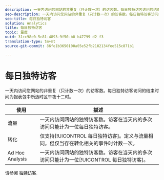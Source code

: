 ```yaml
---
description: 一天内访问您网站的非重复（只计数一次）的访客数。每日独特访客访问的结束时间为报表包中所选时区午夜十二时。
seo-description: 一天内访问您网站的非重复（只计数一次）的访客数。每日独特访客访问的结束时间为报表包中所选时区午夜十二时。
seo-title: 每日独特访客
solution: Analytics
title: 每日独特访客
topic: 量度
uuid: 31cc98e0-5c81-4893-9f50-b0 b47799 d2 f3
translation-type: tm+mt
source-git-commit: 86fe1b3650100a05e52fb2102134fee515c871b1

---
```



# 每日独特访客

一天内访问您网站的非重复（只计数一次）的访客数。每日独特访客访问的结束时间为报表包中所选时区午夜十二时。

| 使用 | 描述 |
|---|---|
| 流量 | 一天内访问网站的独特访客数。访客在当天内的多次访问只能计为一位每日独特访客。 |
| 转化 | 仅支持[!UICONTROL 每日独特访客]。定义与流量相同，但仅当存在转化相关的事件时计数一次。 |
| Ad Hoc Analysis | 一天内访问网站的独特访客数。访客在当天内的多次访问只能计为一位[!UICONTROL 每日独特访客]。 |

请参阅 [独特访客](../../../components/c-variables/c-metrics/metrics-unique-visitors.md#concept_9B3F44A4EA4E4F178FF164EF9694F88E).
